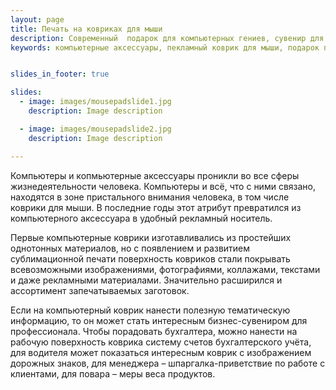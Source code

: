 ```yaml
---
layout: page
title: Печать на ковриках для мыши
description: Современный  подарок для компьютерных гениев, сувенир для любового человека и просто аксессуар в наше время - это коврики для мыши. 
keywords: компьютерные аксессуары, пекламный коврик для мыши, подарок программисту, печать на ковриках для мыши.


slides_in_footer: true

slides:
  - image: images/mousepadslide1.jpg
    description: Image description

  - image: images/mousepadslide2.jpg
    description: Image description

---
```



Компьютеры и копмьютерные аксессуары проникли во все сферы жизнедеятельности человека. Компьютеры и всё, что с ними связано, находятся в зоне пристального внимания человека, в том числе коврики для мыши. В последние годы этот атрибут превратился из компьютерного аксессуара в удобный рекламный носитель.

Первые компьютерные коврики изготавливались из простейших однотонных материалов, но с появлением и развитием сублимационной печати поверхность ковриков стали покрывать всевозможными изображениями, фотографиями, коллажами, текстами и даже рекламными материалами. Значительно расширился и ассортимент запечатываемых заготовок.

Если на компьютерный коврик нанести полезную тематическую информацию, то он может стать интересным бизнес-сувениром для профессионала. Чтобы порадовать бухгалтера, можно нанести на рабочую поверхность коврика систему счетов бухгалтерского учёта, для водителя может показаться интересным коврик с изображением дорожных знаков, для менеджера – шпаргалка-приветствие по работе с клиентами, для повара – меры веса продуктов.
